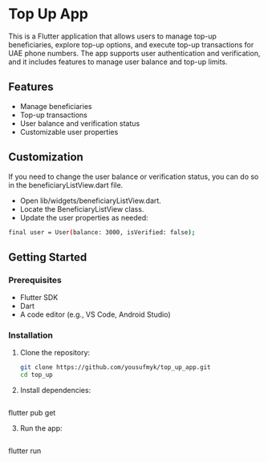 # Top Up App

This is a Flutter application that allows users to manage top-up beneficiaries, explore top-up options, and execute top-up transactions for UAE phone numbers. The app supports user authentication and verification, and it includes features to manage user balance and top-up limits.

## Features

- Manage beneficiaries
- Top-up transactions
- User balance and verification status
- Customizable user properties

## Customization

If you need to change the user balance or verification status, you can do so in the beneficiaryListView.dart file.

- Open lib/widgets/beneficiaryListView.dart.
- Locate the BeneficiaryListView class.
- Update the user properties as needed:

```bash
final user = User(balance: 3000, isVerified: false);
```
## Getting Started

### Prerequisites

- Flutter SDK
- Dart
- A code editor (e.g., VS Code, Android Studio)

### Installation

1. Clone the repository:
   ```bash
   git clone https://github.com/yousufmyk/top_up_app.git
   cd top_up
2. Install dependencies:
    ```bash
flutter pub get

3. Run the app:
    ```bash
flutter run
